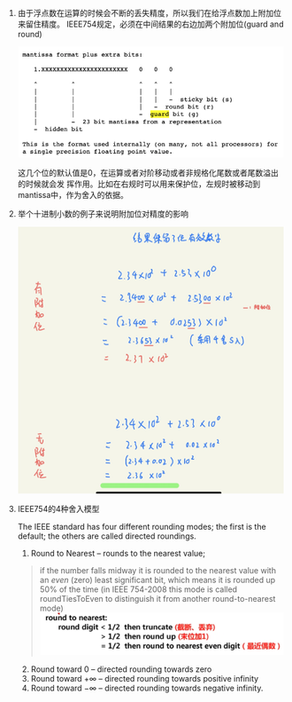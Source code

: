 1. 由于浮点数在运算的时候会不断的丢失精度，所以我们在给浮点数加上附加位来留住精度。
   IEEE754规定，必须在中间结果的右边加两个附加位(guard and round)

   ![illustration](https://github.com/SteveLauC/pic/blob/main/Screen%20Shot%202022-03-28%20at%2010.05.26%20AM.png)

   这几个位的默认值是0，在运算或者对阶移动或者非规格化尾数或者尾数溢出的时候就会发
   挥作用。比如在右规时可以用来保护位，左规时被移动到mantissa中，作为舍入的依据。

2. 举个十进制小数的例子来说明附加位对精度的影响
  
   ![note](https://github.com/SteveLauC/pic/blob/main/IMG_1625.jpg)
 

3. IEEE754的4种舍入模型

   The IEEE standard has four different rounding modes; the first is the default;
   the others are called directed roundings.

   1. Round to Nearest – rounds to the nearest value; 
   > if the number falls midway it is rounded to the nearest value with an 
   *even* (zero) least significant bit, which means it is rounded up 50% of the
   time (in IEEE 754-2008 this mode is called roundTiesToEven to distinguish it 
   from another round-to-nearest mode)
    ![ppt](https://github.com/SteveLauC/pic/blob/main/Screen%20Shot%202022-03-28%20at%2010.31.38%20AM.png)

   2. Round toward 0 – directed rounding towards zero
   3. Round toward +∞ – directed rounding towards positive infinity
   4. Round toward −∞ – directed rounding towards negative infinity.
